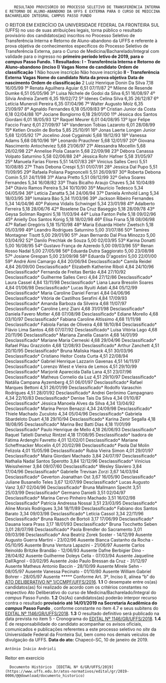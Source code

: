         RESULTADO PROVISÓRIO DO PROCESSO SELETIVO DE TRANSFERÊNCIA INTERNA E RETORNO DE ALUNO-ABANDONO DA UFFS E EXTERNA PARA O CURSO DE MEDICINA BACHARELADO INTEGRAL CAMPUS PASSO FUNDO  

 O REITOR EM EXERCÍCIO DA UNIVERSIDADE FEDERAL DA FRONTEIRA SUL (UFFS) no uso de suas atribuições legais, torna público o resultado provisório dos candidatos(as) inscritos no Processo Seletivo de Transferência Interna e Retorno de Aluno-abandono da UFFS e referente à prova objetiva de conhecimentos específicos do Processo Seletivo de Transferência Externa, para o Curso de Medicina/Bacharelado/Integral com validade para o ingresso no  **primeiro período letivo de 2019, para o  *campus*  Passo Fundo.**  **1 Resultados:** **I - Transferência Interna e Retorno de Aluno-abandono (inciso I)**      **Vagas**   **Nome do candidato**   **Ordem de classificação**     1   Não houve inscrição   Não houve inscrição     **II - Transferência Externa**     **Vagas**   **Nome do candidato**   **Nota da prova objetiva**   **Data de nascimento**   **Ordem de classificação**     2   Luiz Henrique Donin Da Silva   7,18   16/05/99   1º     Renata Aguilhera Aguiar   6,51   07/11/87   2º     Milene de Resende Dumke   6,51   05/05/96   3º     Luisa Nichele de Godoi da Silva   6,51   16/08/97   4º     Silvia Andreia Zanetti   6,35   19/02/72   5º     Idenes Celina Silva   6,35   26/12/87   6º     Letícia Muneroli Pereira   6,35   07/04/96   7º     Walter Augusto Molz   6,35   21/09/97   8º     Agnaldo Fernandes   6,18   05/09/83   9º     Cristian Junior da Costa   6,18   02/04/88   10º     Jociane Bongiorno   6,18   29/01/00   11º     Jéssica dos Santos Giordani   6,01   18/05/93   12º     Raquel Meurer   6,01   04/08/95   13º     Igor Felipe Faccio Franz   6,01   27/09/97   14º     Vanderson Tobias Lazaroto   6,01   28/08/99   15º     Ketlen Orsolin de Borba   5,85   25/10/91   16º     Jonas Laerte Longen Junior   5,68   12/05/92   17º     Jocelino José Cygainski   5,68   19/12/93   18º     Vanessa Adams   5,68   08/10/96   19º     Leonardo Prauchner   5,68   12/01/97   20º     Giovana Nascimento Antocheviez   5,68   21/06/97   21º     Alessandra Mocellin   5,68   26/02/98   22º     Annelise Piola Casarin   5,68   22/09/98   23º     Débora Canassa Volpato Saturnino   5,58   02/06/88   24º     Jéssica Rohr Hafner   5,58   31/05/97   25º     Manuela Farias Flores   5,51   14/07/83   26º     Vinicius Salles Cerci   5,51   10/08/85   27º     Thais Debona Crespi   5,51   01/07/91   28º     Jessica Dal Pupo   5,51   11/09/95   29º     Rafaela Poliana Pagnoncelli   5,51   26/09/97   30º     Roberta Debona Comin   5,51   24/11/98   31º     Alana Pretto   5,51   09/12/99   32º     Gelva Soares Fernandes   5,34   16/08/82   33º     Thais Bicalho Araujo Chaves   5,34   10/04/89   34º     Otávio Ramos Pereira   5,34   10/10/90   35º     Maurício Tedesco   5,34   04/05/94   36º     Letícia Zanatta   5,34   24/06/94   37º     Daniela Arnhold Lang   5,34   18/03/95   38º     Ismaiara Báo   5,34   11/03/96   39º     Jackson Ribeiro Fernandes   5,34   14/04/96   40º     Paloma Vidalis Schwingel   5,34   23/01/98   41º     Adalberto Ferreira   5,18   28/06/76   42º     Roselene Da Cruz Baseggio   5,18   28/09/78   43º     Geysa Soliman Ragnini   5,18   11/03/94   44º     Luísa Fanton Pelle   5,18   09/02/96   45º     Anielly Dos Santos Konig   5,18   18/02/98   46º     Elisa Frana   5,18   08/06/98   47º     Rafael Gregóris   5,18   15/10/98   48º     Maria Eduarda Höehr Zwetsch   5,18   05/03/99   49º     Leandro Rodrigues Saturnino   5,00   31/07/86   50º     Tamires Montagner Tisott   5,00   29/01/90   51º     Jean Bernardo Dal Piva Minozzo   5,00   03/04/92   52º     Danilo Prechlak de Souza   5,00   02/03/95   53º     Karina Donatti   5,00   16/08/95   54º     Gustavo França de Azeredo   5,00   09/03/96   55º     Renan Rosso Nadal   5,00   27/05/98   56º     Eduarda Dutra Saggiorato   5,00   23/08/98   57º     Josiane Grespan   5,00   23/09/98   58º     Eduarda D'agostini   5,00   22/01/00   59º     André Aimi Camargo   4,84   20/06/94   Desclassificado*     Camila Reidel   4,84   26/09/00   Desclassificado*     Elizabeth Katherine Riboli   4,84   24/10/96   Desclassificado*     Fernanda de Freitas Bertão   4,84   27/10/92   Desclassificado*     Guilherme Salles Cerci   4,84   27/12/86   Desclassificado*     Laura Cassel   4,84   13/11/98   Desclassificado*     Liana Laura Bresolin Soares   4,84   01/06/98   Desclassificado*     Lucas Ryuiti Adati   4,84   05/12/99   Desclassificado*     Maria Caroline Daniel Ferrari   4,84   04/06/96   Desclassificado*     Vitória de Castilhos Serafini   4,84   17/09/93   Desclassificado*     Amanda Barboza da Silveira   4,68   11/07/97   Desclassificado*     Caroline Lenz Ziani   4,68   31/01/98   Desclassificado*     Daniela Favero Motter   4,68   07/08/98   Desclassificado*     Ediane Morello   4,68   03/10/97   Desclassificado*     Fabiana Caroline Altíssimo   4,68   11/11/98   Desclassificado*     Fabiola Farias de Oliveira   4,68   18/10/84   Desclassificado*     Flávio Lima Santos   4,68   07/07/92   Desclassificado*     Luísa Vitória Lago   4,68   20/11/96   Desclassificado*     Mariana Zanella Casarin   4,68   14/01/99   Desclassificado*     Mariane Maria Cerneski   4,68   29/04/96   Desclassificado*     Rafael Pilau Grazziotin   4,68   12/08/93   Desclassificado*     Arthur Zanchett   4,51   20/10/95   Desclassificado*     Bruna Maliska Haack   4,51   30/03/96   Desclassificado*     Cristiano Heitor Costa Curta   4,51   22/08/94   Desclassificado*     Gabriel Henrique Lazzarin Gavenas   4,51   14/11/97   Desclassificado*     Lorenzo Wiest e Vieira de Lemos   4,51   29/10/99   Desclassificado*     Marjoriê Aparecida Dalla Lana   4,51   23/07/96   Desclassificado*     Matheus Cornelio da Luz   4,51   29/10/97   Desclassificado*     Natália Campana Ayzemberg   4,51   06/01/97   Desclassificado*     Rafael Marques Bettoni   4,51   26/01/99   Desclassificado*     Rodolfo Varaschin Rodrigues   4,51   28/01/92   Desclassificado*     Andrei Gerônimo Campagnaro   4,34   22/10/83   Desclassificado*     Denise Tais Da Silva   4,34   01/10/87   Desclassificado*     Jéssica Manoela Alves da Silva   4,34   13/04/92   Desclassificado*     Marina Peron Benazzi   4,34   24/09/98   Desclassificado*     Thiele Machado Zuculoto   4,34   05/04/96   Desclassificado*     Gabriela Sbardeloto Duart   4,18   29/10/94   Desclassificado*     Karina Zenir Segalla   4,18   18/08/95   Desclassificado*     Marina Bez Batti Dias   4,18   11/01/99   Desclassificado*     Paulo Henrique de Mello   4,18   26/06/93   Desclassificado*     Raquel Tatielli Daneluz Rintzel   4,18   17/08/95   Desclassificado*     Isadora de Fátima Ardenghi Favretto   4,01   12/02/01   Desclassificado*     Mariane Scheffmacker Mocelin   4,01   20/02/98   Desclassificado*     Paola Dal Molin Felizola   4,01   15/05/98   Desclassificado*     Rubia Vieira Simon   4,01   29/01/97   Desclassificado*     Maíra Giordani Machado   3,84   24/07/97   Desclassificado*     Nathalia Nadal Santos Sperotto   3,84   12/12/96   Desclassificado*     Vinícius Weissheimer   3,84   09/07/60   Desclassificado*     Wesley Slaviero   3,84   17/04/96   Desclassificado*     Gabrielle Trevisan Zorzi   3,67   14/03/94   Desclassificado*     Geverton Joanathan Ost   3,67   16/05/90   Desclassificado*     Juliane Busanello Teles   3,67   12/07/99   Desclassificado*     Lucas Augusto Vanz   3,67   02/04/96   Desclassificado*     Bruna Mallmann Specht   3,51   25/03/99   Desclassificado*     Germano Danielli   3,51   02/04/97   Desclassificado*     Marina Cervo Pinheiro Machado   3,51   16/02/98   Desclassificado*     Patrícia Andressa Nossal   3,51   23/03/95   Desclassificado*     Aline Morais Rodrigues   3,34   18/11/89   Desclassificado*     Fabiano dos Santos Barato   3,34   09/03/98   Desclassificado*     Letícia Cassol   3,34   22/11/96   Desclassificado*     Bruna Raasch de Bortoli   3,17   17/06/99   Desclassificado*     Dauana Ioara Prass   3,17   18/01/93   Desclassificado*     Bruna Tocchetto Seben   3,01   28/07/98   Desclassificado*     Paola Brendler do Sacramento   3,01   09/03/98   Desclassificado*     Ana Beatriz Zorek Soster   -   14/12/99   Ausente     Augusto Guerra Martini   -   23/02/96   Ausente     Bianca Castanho da Rocha   -   05/10/95   Ausente     Bruna Ventura Lapazini   -   21/06/97   Ausente     Carlos Reinoldo Britzke Brandão   -   12/06/93   Ausente     Dafne Berbigier Dino   -   28/04/82   Ausente     Guilherme Doleys Cella   -   07/03/94   Ausente     Jaqueline Dall’Agnol   -   03/02/95   Ausente     João Paulo Bressan da Cruz   -   31/12/97   Ausente     Matheus Antonio Baccin   -   28/10/99   Ausente     Mirele Sehn   -   08/05/97   Ausente     Vanessa Pecinato   -   01/10/80   Ausente     William Gabriel Bohrer   -   28/05/97   Ausente     *****  Conforme Art. 3º, Inciso II, alínea “b” do [ATO DELIBERATIVO Nº 1/CCMPF/UFFS/2016](https://www.uffs.edu.br/atos-normativos/ato-deliberativo/ccmpf/2016-0001). **1.1**  O desempate entre os(as) candidatos(as) foi realizado de acordo com os critérios constantes no respectivo Ato Deliberativo do curso de Medicina/Bacharelado/Integral do *campus*  Passo Fundo. **1.2**  Os(As) candidatos(as) poderão interpor recurso contra o resultado  **provisório até 14/01/2019 na Secretaria Acadêmica do *campus*  Passo Fundo** , conforme constante no item 4.7 e seus subitens do [EDITAL Nº 1146/GR/UFFS/2018](https://www.uffs.edu.br/atos-normativos/edital/gr/2018-1146). **1.3**  O resultado definitivo será publicado na data prevista no item 5 - Cronograma do [EDITAL Nº 1146/GR/UFFS/2018](https://www.uffs.edu.br/atos-normativos/edital/gr/2018-1146). **1.4**  É de responsabilidade do candidato acompanhar os avisos oficiais, comunicados e publicações referentes a este processo seletivo no *site* da Universidade Federal da Fronteira Sul, bem como nos demais veículos de divulgação da UFFS.        **Data do ato:** Chapecó-SC, 10 de janeiro de 2019.   
 

    Antônio Inácio Andrioli   
 Reitor em exercício 

      Documento Histórico  [EDITAL Nº 6/GR/UFFS/2019](https://www.uffs.edu.br/atos-normativos/edital/gr/2019-0006/@@download/documento_historico)     
      